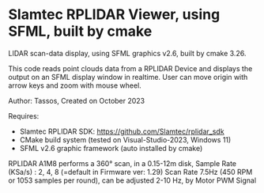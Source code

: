 # Slamtec RPLIDAR Viewer, using SFML, built by cmake

LIDAR scan-data display, using SFML graphics v2.6, built by cmake 3.26.

This code reads point clouds data from a RPLIDAR Device and displays the output on an SFML display window in realtime.
User can move origin with arrow keys and zoom with mouse wheel.

Author: Tassos, Created on October 2023

Requires: 
* Slamtec RPLIDAR SDK:  https://github.com/Slamtec/rplidar_sdk
* CMake build system (tested on Visual-Studio-2023, Windows 11)
* SFML v2.6 graphic framework (auto installed by cmake) 

RPLIDAR A1M8 performs a 360° scan, in a 0.15-12m disk,
Sample Rate (KSa/s) : 2, 4, 8 (=default in Firmware ver: 1.29)
Scan Rate 7.5Hz (450 RPM or 1053 samples per round), 
can be adjusted 2-10 Hz, by Motor PWM Signal
